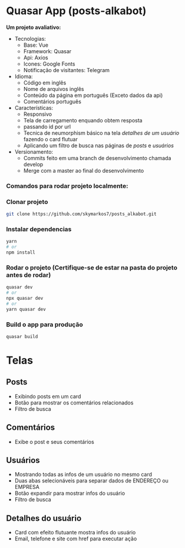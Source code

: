 # Quasar App (posts-alkabot)

**Um projeto avaliativo:**
  - Tecnologias:
    - Base: Vue
    - Framework: Quasar
    - Api: Axios
    - Icones: Google Fonts
    - Notificação de visitantes: Telegram
  - Idioma:
    - Código em inglês
    - Nome de arquivos inglês
    - Conteúdo da página em português (Exceto dados da api)
    - Comentários português
  - Características:
    - Responsivo
    - Tela de carregamento enquando obtem resposta
    - passando id por url
    - Tecnica de neumorphism básico na tela *detalhes de um usuário* fazendo o card flutuar
    - Aplicando um filtro de busca nas páginas de *posts* e *usuários*
  - Versionamento:
    - Commits feito em uma branch de desenvolvimento chamada develop
    - Merge com a master ao final do desenvolvimento

### **Comandos para rodar projeto localmente:**

### Clonar projeto
```bash
git clone https://github.com/skymarkos7/posts_alkabot.git
```

### Instalar dependencias
```bash
yarn
# or
npm install
```

### Rodar o projeto (Certifique-se de estar na pasta do projeto antes de rodar)
```bash
quasar dev
# or
npx quasar dev
# or
yarn quasar dev
```


### Build o app para produção
```bash
quasar build
```





# Telas
## Posts
 - Exibindo posts em um card
 - Botão para mostrar os comentários relacionados
 - Filtro de busca

 ## Comentários
  - Exibe o post e seus comentários

 ## Usuários
  - Mostrando todas as infos de um usuário no mesmo card
  - Duas abas selecionáveis para separar dados de ENDEREÇO ou EMPRESA
  - Botão expandir para mostrar infos do usuário
  - Filtro de busca

  ## Detalhes do usuário
  - Card com efeito flutuante mostra infos do usuário
  - Email, telefone e site com href para executar ação
